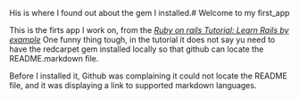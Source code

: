 His is where I found out about the gem I installed.# Welcome to my first_app

   
This is  the firts app I work on, from the [*Ruby on rails  Tutorial: Learn Rails by example*](http://railstutorial.org/)
One funny thing tough, in the tutorial it does not say yu need to have the redcarpet gem installed locally so that github can locate the README.markdown file.

Before I installed it, Github was complaining it could not locate  the README file, and it was displaying a link to supported markdown languages. 